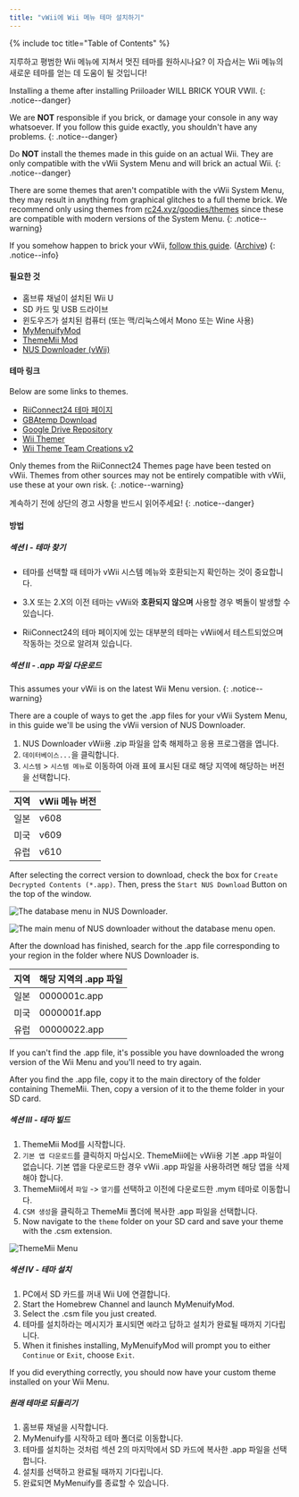 ```yaml
---
title: "vWii에 Wii 메뉴 테마 설치하기"
---
```


{% include toc title="Table of Contents" %}

지루하고 평범한 Wii 메뉴에 지쳐서 멋진 테마를 원하시나요? 이 자습서는 Wii 메뉴의 새로운 테마를 얻는 데 도움이 될 것입니다!

Installing a theme after installing Priiloader WILL BRICK YOUR VWII.
{: .notice--danger}

We are **NOT** responsible if you brick, or damage your console in any way whatsoever. If you follow this guide exactly, you shouldn't have any problems.
{: .notice--danger}

Do **NOT** install the themes made in this guide on an actual Wii. They are only compatible with the vWii System Menu and will brick an actual Wii.
{: .notice--danger}

There are some themes that aren't compatible with the vWii System Menu, they may result in anything from graphical glitches to a full theme brick. We recommend only using themes from [rc24.xyz/goodies/themes](https://rc24.xyz/goodies/themes/) since these are compatible with modern versions of the System Menu.
{: .notice--warning}

If you somehow happen to brick your vWii, [follow this guide](https://gbatemp.net/threads/guide-vwii-unbrick-guide-by-garyodernichts.528329). ([Archive](https://web.archive.org/web/20200213194233/https://gbatemp.net/threads/guide-vwii-unbrick-guide-by-garyodernichts.528329/))
{: .notice--info}

#### 필요한 것

* 홈브류 채널이 설치된 Wii U
* SD 카드 및 USB 드라이브
* 윈도우즈가 설치된 컴퓨터 (또는 맥/리눅스에서 Mono 또는 Wine 사용)
* [MyMenuifyMod](https://hbb1.oscwii.org/hbb/MyMenuifyMod/MyMenuifyMod.zip)
* [ThemeMii Mod](/assets/files/New_ThemeMii_MOD.zip)
* [NUS Downloader (vWii)](/assets/files/NUSDownloader-vwii.zip)

#### 테마 링크

Below are some links to themes.

* [RiiConnect24 테마 페이지](https://rc24.xyz/goodies/themes/)
* [GBAtemp Download](https://gbatemp.net/download/categories/other-files.166/)
* [Google Drive Repository](https://drive.google.com/drive/folders/1K1WQe36bGibsF4ZlAxZKU6ngNpjUnh5i)
* [Wii Themer](http://www.wiithemer.org/)
* [Wii Theme Team Creations v2](https://gbatemp.net/threads/wii-theme-team-creations-v2.336596/)

Only themes from the RiiConnect24 Themes page have been tested on vWii. Themes from other sources may not be entirely compatible with vWii, use these at your own risk.
{: .notice--warning}

계속하기 전에 상단의 경고 사항을 반드시 읽어주세요!
{: .notice--danger}

#### 방법

##### 섹션 I - 테마 찾기

* 테마를 선택할 때 테마가 vWii 시스템 메뉴와 호환되는지 확인하는 것이 중요합니다.

* 3.X 또는 2.X의 이전 테마는 vWii와 **호환되지 않으며** 사용할 경우 벽돌이 발생할 수 있습니다.

* RiiConnect24의 테마 페이지에 있는 대부분의 테마는 vWii에서 테스트되었으며 작동하는 것으로 알려져 있습니다.

##### 섹션 II - .app 파일 다운로드

This assumes your vWii is on the latest Wii Menu version.
{: .notice--warning}

There are a couple of ways to get the .app files for your vWii System Menu, in this guide we'll be using the vWii version of NUS Downloader.

1. NUS Downloader vWii용 .zip 파일을 압축 해제하고 응용 프로그램을 엽니다.
2. `데이터베이스...`을 클릭합니다.
3. `시스템` > `시스템 메뉴`로 이동하여 아래 표에 표시된 대로 해당 지역에 해당하는 버전을 선택합니다.

| 지역 | vWii 메뉴 버전 |
| -- | ---------- |
| 일본 | v608       |
| 미국 | v609       |
| 유럽 | v610       |

After selecting the correct version to download, check the box for `Create Decrypted Contents (*.app)`. Then, press the `Start NUS Download` Button on the top of the window.

![The database menu in NUS Downloader.](/images/Themes-vWii/NUSD-vWii_preview-database.png)

![The main menu of NUS downloader without the database menu open.](/images/Themes-vWii/NUSD-vWii_sysmenu-versions.png)

After the download has finished, search for the .app file corresponding to your region in the folder where NUS Downloader is.

| 지역 | 해당 지역의 .app 파일 |
| -- | -------------- |
| 일본 | 0000001c.app   |
| 미국 | 0000001f.app   |
| 유럽 | 00000022.app   |

If you can't find the .app file, it's possible you have downloaded the wrong version of the Wii Menu and you'll need to try again.

After you find the .app file, copy it to the main directory of the folder containing ThemeMii. Then, copy a version of it to the theme folder in your SD card.

##### 섹션 III - 테마 빌드

1. ThemeMii Mod를 시작합니다.
2. `기본 앱 다운로드`를 클릭하지 마십시오. ThemeMii에는 vWii용 기본 .app 파일이 없습니다. 기본 앱을 다운로드한 경우 vWii .app 파일을 사용하려면 해당 앱을 삭제해야 합니다.
3. ThemeMii에서 `파일` -> `열기`를 선택하고 이전에 다운로드한 .mym 테마로 이동합니다.
4. `CSM 생성`을 클릭하고 ThemeMii 폴더에 복사한 .app 파일을 선택합니다.
5. Now navigate to the `theme` folder on your SD card and save your theme with the .csm extension.

![ThemeMii Menu](/images/Themes-vWii/ThemeMii-Mod-Preview_vWii.png)

##### 섹션 IV - 테마 설치

1. PC에서 SD 카드를 꺼내 Wii U에 연결합니다.
2. Start the Homebrew Channel and launch MyMenuifyMod.
3. Select the .csm file you just created.
4. 테마를 설치하라는 메시지가 표시되면 `예`라고 답하고 설치가 완료될 때까지 기다립니다.
5. When it finishes installing, MyMenuifyMod will prompt you to either `Continue` or `Exit`, choose `Exit`.

If you did everything correctly, you should now have your custom theme installed on your Wii Menu.

##### 원래 테마로 되돌리기

1. 홈브류 채널을 시작합니다.
2. MyMenuify를 시작하고 테마 폴더로 이동합니다.
3. 테마를 설치하는 것처럼 섹션 2의 마지막에서 SD 카드에 복사한 .app 파일을 선택합니다.
4. 설치를 선택하고 완료될 때까지 기다립니다.
5. 완료되면 MyMenuify를 종료할 수 있습니다.
